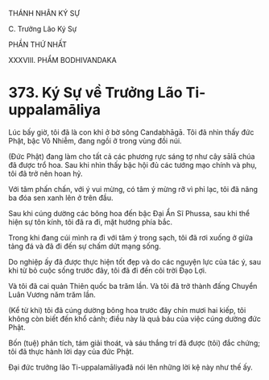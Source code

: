 THÁNH NHÂN KÝ SỰ

C. Trưởng Lão Ký Sự

PHẦN THỨ NHẤT

XXXVIII. PHẨM BODHIVANDAKA

# 373. Ký Sự về Trưởng Lão Ti-uppalamāliya

Lúc bấy giờ, tôi đã là con khỉ ở bờ sông Candabhāgā. Tôi đã nhìn thấy đức Phật, bậc Vô Nhiễm, đang ngồi ở trong vùng đồi núi.

(Đức Phật) đang làm cho tất cả các phương rực sáng tợ như cây sālā chúa đã được trổ hoa. Sau khi nhìn thấy bậc hội đủ các tướng mạo chính và phụ, tôi đã trở nên hoan hỷ.

Với tâm phấn chấn, với ý vui mừng, có tâm ý mừng rỡ vì phỉ lạc, tôi đã nâng ba đóa sen xanh lên ở trên đầu.

Sau khi cúng dường các bông hoa đến bậc Đại Ẩn Sĩ Phussa, sau khi thể hiện sự tôn kính, tôi đã ra đi, mặt hướng phía bắc.

Trong khi đang cúi mình ra đi với tâm ý trong sạch, tôi đã rơi xuống ở giữa tảng đá và đã đi đến sự chấm dứt mạng sống.

Do nghiệp ấy đã được thực hiện tốt đẹp và do các nguyện lực của tác ý, sau khi từ bỏ cuộc sống trước đây, tôi đã đi đến cõi trời Đạo Lợi.

Và tôi đã cai quản Thiên quốc ba trăm lần. Và tôi đã trở thành đấng Chuyển Luân Vương năm trăm lần.

(Kể từ khi) tôi đã cúng dường bông hoa trước đây chín mươi hai kiếp, tôi không còn biết đến khổ cảnh; điều này là quả báu của việc cúng dường đức Phật.

Bốn (tuệ) phân tích, tám giải thoát, và sáu thắng trí đã được (tôi) đắc chứng; tôi đã thực hành lời dạy của đức Phật.

Đại đức trưởng lão Ti-uppalamāliyađã nói lên những lời kệ này như thế ấy.
